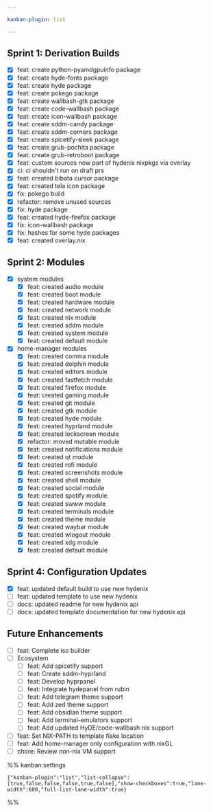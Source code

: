 ```yaml
---

kanban-plugin: list

---
```


## Sprint 1: Derivation Builds

- [x] feat: create python-pyamdgpuinfo package
- [x] feat: create hyde-fonts package
- [x] feat: create hyde package
- [x] feat: create pokego package
- [x] feat: create wallbash-gtk package
- [x] feat: create code-wallbash package
- [x] feat: create icon-wallbash package
- [x] feat: create sddm-candy package
- [x] feat: create sddm-corners package
- [x] feat: create spicetify-sleek package
- [x] feat: create grub-pochita package
- [x] feat: create grub-retroboot package
- [x] feat: custom sources now part of hydenix nixpkgs via overlay
- [x] ci: ci shouldn't run on draft prs
- [x] feat: created bibata cursor package
- [x] feat: created tela icon package
- [x] fix: pokego build
- [x] refactor: remove unused sources
- [x] fix: hyde package
- [x] feat: created hyde-firefox package
- [x] fix: icon-wallbash package
- [x] fix: hashes for some hyde packages
- [x] feat: created overlay.nix

## Sprint 2: Modules

- [x] system modules
  - [x] feat: created audio module
  - [x] feat: created boot module
  - [x] feat: created hardware module
  - [x] feat: created network module
  - [x] feat: created nix module
  - [x] feat: created sddm module
  - [x] feat: created system module
  - [x] feat: created default module
- [x] home-manager modules
  - [x] feat: created comma module
  - [x] feat: created dolphin module
  - [x] feat: created editors module
  - [x] feat: created fastfetch module
  - [x] feat: created firefox module
  - [x] feat: created gaming module
  - [x] feat: created git module
  - [x] feat: created gtk module
  - [x] feat: created hyde module
  - [x] feat: created hyprland module
  - [x] feat: created lockscreen module
  - [x] refactor: moved mutable module
  - [x] feat: created notifications module
  - [x] feat: created qt module
  - [x] feat: created rofi module
  - [x] feat: created screenshots module
  - [x] feat: created shell module
  - [x] feat: created social module
  - [x] feat: created spotify module
  - [x] feat: created swww module
  - [x] feat: created terminals module
  - [x] feat: created theme module
  - [x] feat: created waybar module
  - [x] feat: created wlogout module
  - [x] feat: created xdg module
  - [x] feat: created default module

## Sprint 4: Configuration Updates

- [x] feat: updated default build to use new hydenix
- [ ] feat: updated template to use new hydenix
- [ ] docs: updated readme for new hydenix api
- [ ] docs: updated template documentation for new hydenix api

## Future Enhancements

- [ ] feat: Complete iso builder
- [ ] Ecosystem
  - [ ] feat: Add spicetify support
  - [ ] feat: Create sddm-hyprland
  - [ ] feat: Develop hyprpanel
  - [ ] feat: Integrate hydepanel from rubin
  - [ ] feat: Add telegram theme support
  - [ ] feat: Add zed theme support
  - [ ] feat: Add obsidian theme support
  - [ ] feat: Add terminal-emulators support
  - [ ] feat: Add updated HyDE/code-wallbash nix support
- [ ] feat: Set NIX-PATH to template flake location
- [ ] feat: Add home-manager only configuration with nixGL
- [ ] chore: Review non-nix VM support

%% kanban:settings
```
{"kanban-plugin":"list","list-collapse":[true,false,false,false,true,false],"show-checkboxes":true,"lane-width":600,"full-list-lane-width":true}
```
%%